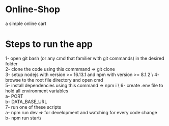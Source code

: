 # Online-Shop
a simple online cart

# Steps to run the app
1- open git bash (or any cmd that familier with git commands) in the desired folder\
2- clone the code using this commmand => git clone <repo url>\
3- setup nodejs with version >= 16.13.1 and npm with version >= 8.1.2 \ 
4- browse to the root file directory and open cmd\
5- install dependencies using this command => npm i \ 
6- create .env file to hold all environment variables\
    a- PORT\
    b- DATA_BASE_URL\
7- run one of these scripts\
    a- npm run dev => for development and watching for every code change\
    b- npm run start\
